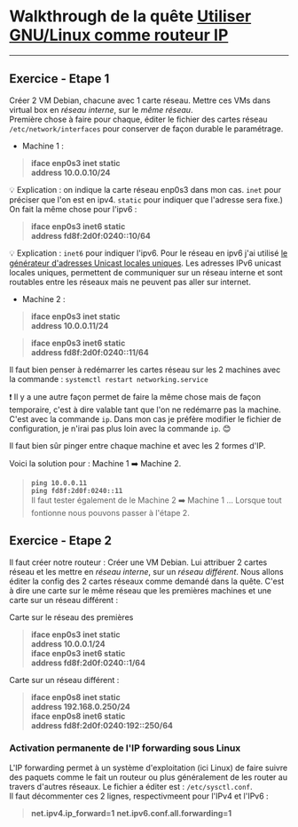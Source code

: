 # Walkthrough de la quête [Utiliser GNU/Linux comme routeur IP](https://odyssey.wildcodeschool.com/quests/2350/pages/13710)

---
## Exercice - Etape 1
Créer 2 VM Debian, chacune avec 1 carte réseau. Mettre ces VMs dans virtual box en _réseau interne_, sur le _même réseau_.  
Première chose à faire pour chaque, éditer le fichier des cartes réseau `/etc/network/interfaces` pour conserver de façon durable le paramétrage. 

* Machine 1 :
>**iface enp0s3 inet static**   
>    **address 10.0.0.10/24**

:bulb: Explication : on indique la carte réseau enp0s3 dans mon cas. `inet` pour préciser que l'on est en ipv4. `static` pour indiquer que l'adresse sera fixe.)
On fait la même chose pour l'ipv6 :

>**iface enp0s3 inet6 static**  
>    **address fd8f:2d0f:0240::10/64**

:bulb: Explication : `inet6` pour indiquer l'ipv6. Pour le réseau en ipv6 j'ai utilisé [le générateur d'adresses Unicast locales uniques](https://www.unique-local-ipv6.com/). Les adresses IPv6 unicast locales uniques, permettent de communiquer sur un réseau interne et sont routables entre les réseaux mais ne peuvent pas aller sur internet.  


* Machine 2 :
>**iface enp0s3 inet static**  
>   **address 10.0.0.11/24**

>**iface enp0s3 inet6 static**  
>    **address fd8f:2d0f:0240::11/64**

Il faut bien penser à redémarrer les cartes réseau sur les 2 machines avec la commande :
`systemctl restart networking.service`


:heavy_exclamation_mark: Il y a une autre façon permet de faire la même chose mais de façon temporaire, c'est à dire valable tant que l'on ne redémarre pas la machine. C'est avec la commande `ip`. Dans mon cas je préfère modifier le fichier de configuration, je n'irai pas plus loin avec la commande `ip`. :blush:

Il faut bien sûr pinger entre chaque machine et avec les 2 formes d'IP.

Voici la solution pour : Machine 1 :arrow_right: Machine 2.
>**`ping 10.0.0.11`**  
>**`ping fd8f:2d0f:0240::11`**  
Il faut tester également de le Machine 2 :arrow_right: Machine 1 ...
Lorsque tout fontionne nous pouvons passer à l'étape 2.  


## Exercice - Etape 2

Il faut créer notre routeur :
Créer une VM Debian. Lui attribuer 2 cartes réseau et les mettre en _réseau interne_, sur un _réseau différent_.
Nous allons éditer la config des 2 cartes réseaux comme demandé dans la quête. C'est à dire une carte sur le même réseau que les premières machines et une carte sur un réseau différent :

Carte sur le réseau des premières
>**iface enp0s3 inet static**  
>    **address 10.0.0.1/24**  
>**iface enp0s3 inet6 static**  
>    **address fd8f:2d0f:0240::1/64**  


Carte sur un réseau différent :
>**iface enp0s8 inet static**  
>    **address 192.168.0.250/24**  
>**iface enp0s8 inet6 static**  
>    **address fd8f:2d0f:0240:192::250/64**  

### Activation permanente de l'IP forwarding sous Linux
L'IP forwarding permet à un système d'exploitation (ici Linux) de faire suivre des paquets comme le fait un routeur ou plus généralement de les router au travers d'autres réseaux.
Le fichier a éditer est :  `/etc/sysctl.conf`.  
Il faut décommenter ces 2 lignes, respectivmeent pour l'IPv4 et l'IPv6 :  
>**net.ipv4.ip_forward=1**
>**net.ipv6.conf.all.forwarding=1**












